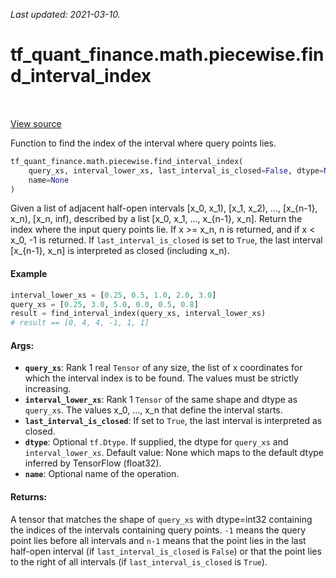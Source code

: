 <!--
This file is generated by a tool. Do not edit directly.
For open-source contributions the docs will be updated automatically.
-->

*Last updated: 2021-03-10.*

<div itemscope itemtype="http://developers.google.com/ReferenceObject">
<meta itemprop="name" content="tf_quant_finance.math.piecewise.find_interval_index" />
<meta itemprop="path" content="Stable" />
</div>

# tf_quant_finance.math.piecewise.find_interval_index

<!-- Insert buttons and diff -->

<table class="tfo-notebook-buttons tfo-api" align="left">
</table>

<a target="_blank" href="https://github.com/google/tf-quant-finance/blob/master/tf_quant_finance/math/piecewise.py">View source</a>



Function to find the index of the interval where query points lies.

```python
tf_quant_finance.math.piecewise.find_interval_index(
    query_xs, interval_lower_xs, last_interval_is_closed=False, dtype=None,
    name=None
)
```



<!-- Placeholder for "Used in" -->

Given a list of adjacent half-open intervals [x_0, x_1), [x_1, x_2), ...,
[x_{n-1}, x_n), [x_n, inf), described by a list [x_0, x_1, ..., x_{n-1}, x_n].
Return the index where the input query points lie. If x >= x_n, n is returned,
and if x < x_0, -1 is returned. If `last_interval_is_closed` is set to `True`,
the last interval [x_{n-1}, x_n] is interpreted as closed (including x_n).

#### Example

```python
interval_lower_xs = [0.25, 0.5, 1.0, 2.0, 3.0]
query_xs = [0.25, 3.0, 5.0, 0.0, 0.5, 0.8]
result = find_interval_index(query_xs, interval_lower_xs)
# result == [0, 4, 4, -1, 1, 1]
```

#### Args:


* <b>`query_xs`</b>: Rank 1 real `Tensor` of any size, the list of x coordinates for
  which the interval index is to be found. The values must be strictly
  increasing.
* <b>`interval_lower_xs`</b>: Rank 1 `Tensor` of the same shape and dtype as
  `query_xs`. The values x_0, ..., x_n that define the interval starts.
* <b>`last_interval_is_closed`</b>: If set to `True`, the last interval is interpreted
  as closed.
* <b>`dtype`</b>: Optional `tf.Dtype`. If supplied, the dtype for `query_xs` and
  `interval_lower_xs`.
  Default value: None which maps to the default dtype inferred by TensorFlow
    (float32).
* <b>`name`</b>: Optional name of the operation.


#### Returns:

A tensor that matches the shape of `query_xs` with dtype=int32 containing
the indices of the intervals containing query points. `-1` means the query
point lies before all intervals and `n-1` means that the point lies in the
last half-open interval (if `last_interval_is_closed` is `False`) or that
the point lies to the right of all intervals (if `last_interval_is_closed`
is `True`).
